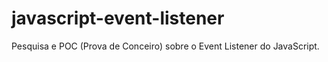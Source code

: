 # javascript-event-listener
 Pesquisa e POC (Prova de Conceiro) sobre o Event Listener do JavaScript.
